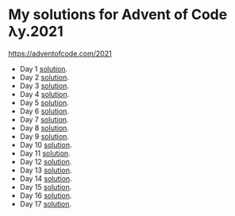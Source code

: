 # My solutions for Advent of Code λy.2021
https://adventofcode.com/2021
    
* Day 1 [solution](solutions/day1.py).
* Day 2 [solution](solutions/day2.py).
* Day 3 [solution](solutions/day3.py).
* Day 4 [solution](solutions/day4.py).
* Day 5 [solution](solutions/day5.py).
* Day 6 [solution](solutions/day6.py).
* Day 7 [solution](solutions/day7.py).
* Day 8 [solution](solutions/day8.py).
* Day 9 [solution](solutions/day9.py).
* Day 10 [solution](solutions/day10.py).
* Day 11 [solution](solutions/day11.py).
* Day 12 [solution](solutions/day12.py).
* Day 13 [solution](solutions/day13.py).
* Day 14 [solution](solutions/day14.py).
* Day 15 [solution](solutions/day15.py).
* Day 16 [solution](solutions/day16.py).
* Day 17 [solution](solutions/day17.py).